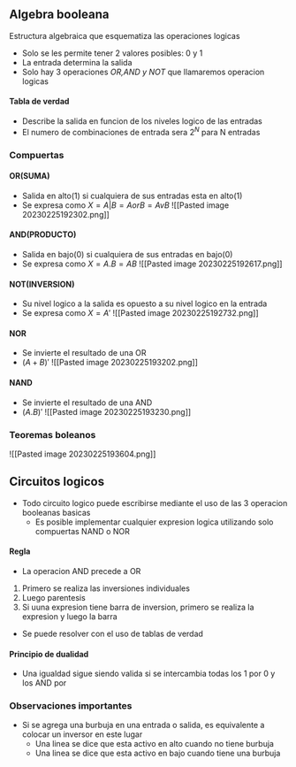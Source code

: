 ## Algebra booleana
Estructura algebraica que esquematiza las operaciones logicas
- Solo se les permite tener 2 valores posibles: 0 y 1
- La entrada determina la salida
- Solo hay 3 operaciones *OR,AND y NOT* que llamaremos operacion logicas
#### Tabla de verdad
- Describe la salida en funcion de los niveles logico de las entradas
- El numero de combinaciones de entrada sera $2^N$ para N entradas

### Compuertas
#### OR(SUMA)
- Salida en alto(1) si cualquiera de sus entradas esta en alto(1)
- Se expresa como $X=A|B=AorB=AvB$
![[Pasted image 20230225192302.png]]
#### AND(PRODUCTO)
- Salida en bajo(0) si cualquiera de sus entradas en bajo(0)
- Se expresa como $X=A.B=AB$ 
![[Pasted image 20230225192617.png]]
#### NOT(INVERSION)
- Su nivel logico a la salida es opuesto a su nivel logico en la entrada
- Se expresa como $X=A'$
![[Pasted image 20230225192732.png]]
#### NOR
- Se invierte el resultado de una OR
- $(A+B)'$
![[Pasted image 20230225193202.png]]
#### NAND
- Se invierte el resultado de una AND 
- $(A.B)'$
![[Pasted image 20230225193230.png]]

### Teoremas boleanos
![[Pasted image 20230225193604.png]]


## Circuitos logicos
- Todo circuito logico puede escribirse mediante el uso de las 3 operacion booleanas basicas
	- Es posible implementar cualquier expresion logica utilizando solo compuertas NAND o NOR
#### Regla
- La operacion AND precede a OR
1. Primero se realiza las inversiones individuales
2. Luego parentesis
3. Si uuna expresion tiene barra de inversion, primero se realiza la expresion y luego la barra
- Se puede resolver con el uso de tablas de verdad

#### Principio de dualidad
- Una igualdad sigue siendo valida si se intercambia todas los 1 por 0 y los AND por 


### Observaciones importantes
- Si se agrega una burbuja en una entrada o salida, es equivalente a colocar un inversor en este lugar
	- Una linea se dice que esta activo en alto cuando no tiene burbuja 
	- Una linea se dice que esta activo en bajo cuando tiene una burbuja


